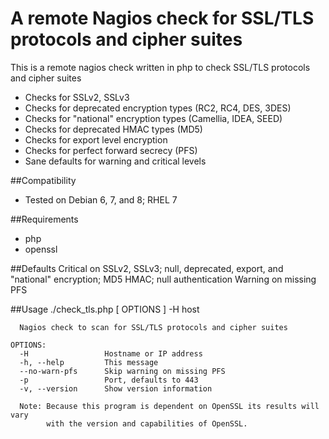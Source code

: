 # A remote Nagios check for SSL/TLS protocols and cipher suites

This is a remote nagios check written in php to check SSL/TLS protocols and cipher suites

* Checks for SSLv2, SSLv3
* Checks for deprecated encryption types (RC2, RC4, DES, 3DES)
* Checks for "national" encryption types (Camellia, IDEA, SEED)
* Checks for deprecated HMAC types (MD5)
* Checks for export level encryption
* Checks for perfect forward secrecy (PFS)
* Sane defaults for warning and critical levels

##Compatibility
* Tested on Debian 6, 7, and 8; RHEL 7

##Requirements
* php
* openssl

##Defaults
Critical on SSLv2, SSLv3; null, deprecated, export, and "national" encryption; MD5 HMAC; null authentication
Warning on missing PFS

##Usage
    ./check_tls.php [ OPTIONS ] -H host
    
      Nagios check to scan for SSL/TLS protocols and cipher suites
    
    OPTIONS:
      -H                 Hostname or IP address
      -h, --help         This message
      --no-warn-pfs      Skip warning on missing PFS
      -p                 Port, defaults to 443
      -v, --version      Show version information
    
      Note: Because this program is dependent on OpenSSL its results will vary
            with the version and capabilities of OpenSSL.
